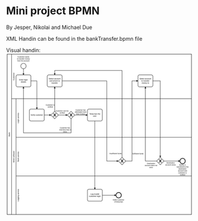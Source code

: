 # Mini project BPMN

By Jesper, Nikolai and Michael Due

XML Handin can be found in the bankTransfer.bpmn file

Visual handin:
![Visual handin](diagram.svg)

